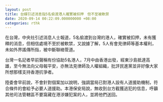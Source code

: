 ```yaml
---
layout: post
title: 台媒引述消息指5名偷渡港人確實被扣押　但不至被軟禁
date: 2020-09-14 00:22:09.000000000 +08:00
categories: rthk
---
```


在台灣，中央社引述消息人士報道，5名偷渡到台灣的港人，確實被扣押，未有獲釋的消息，但相信處境不至於被軟禁，又說據了解，5人有會見律師等基本權利，未如外界謠傳所指，被中斷聯絡管道。

台灣一名記者早前聲稱有份協助5名港人，7月中由香港出發，經東沙島抵達高雄，至今無法向父母報平安，亦無法見律師及人權組織，批評民進黨並非好像大家所想那樣支持香港抗爭者。

陸委會早前說，不會針對個案加以說明，強調當局已對港人設有人道援助機制，符合條件的會給予必要人道援助。本港保安局說，無收到台方截獲逃犯的信息，呼籲其他司法管轄區不要窩藏在港涉嫌犯案的人，並將他們送回。
